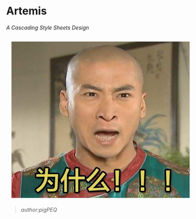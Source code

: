# Artemis
*A Cascading Style Sheets Design*
<h2 align="center">
  <img src="02.jpg">
</h2>

> *author:pigPEQ*
